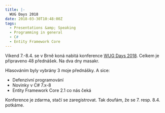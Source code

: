 ```yaml
---
title: |-
  WUG Days 2018
date: 2018-03-30T10:48:00Z
tags:
  - Presentations &amp; Speaking
  - Programming in general
  - C#
  - Entity Framework Core
---
```

Víkend 7.-8.4. se v Brně koná nabitá konference [WUG Days 2018][1]. Celkem je připraveno 48 přednášek. Na dva dny masakr. 

Hlasováním byly vybrány 3 moje přednášky. A sice:

<!-- excerpt -->

* Defenzivní programování
* Novinky v C# 7.x-8
* Entity Framework Core 2.1 co nás čeká

Konference je zdarma, stačí se zaregistrovat. Tak doufám, že se 7. resp. 8.4. potkáme. 

[1]: https://www.wug.cz/brno/akce/1000-WUG-Days-2018/